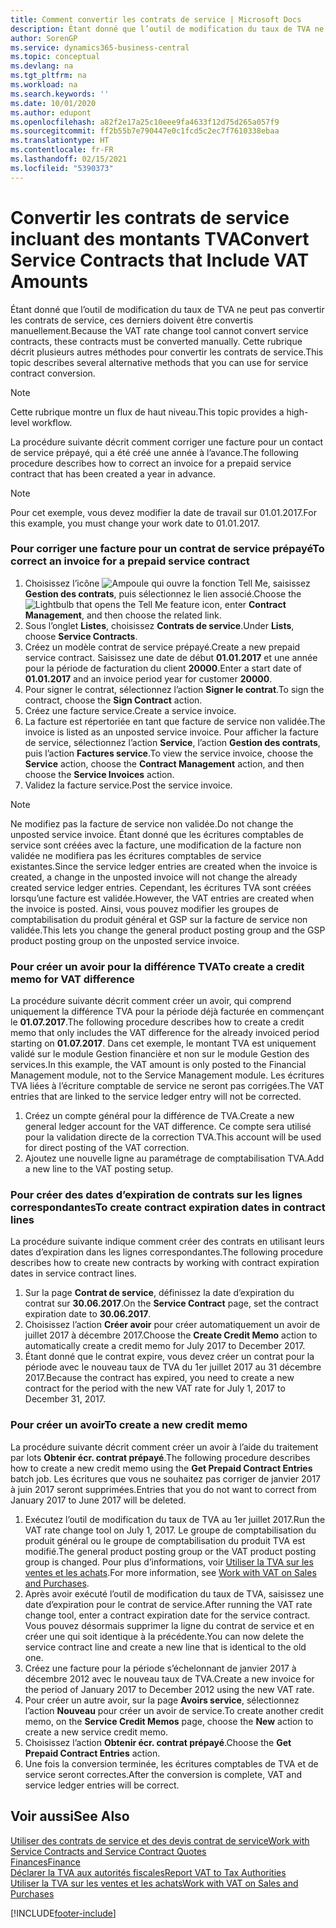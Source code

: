 ```yaml
---
title: Comment convertir les contrats de service | Microsoft Docs
description: Étant donné que l’outil de modification du taux de TVA ne peut pas convertir les contrats de service, ces derniers doivent être convertis manuellement. Cette rubrique décrit plusieurs autres méthodes pour convertir les contrats de service.
author: SorenGP
ms.service: dynamics365-business-central
ms.topic: conceptual
ms.devlang: na
ms.tgt_pltfrm: na
ms.workload: na
ms.search.keywords: ''
ms.date: 10/01/2020
ms.author: edupont
ms.openlocfilehash: a82f2e17a25c10eee9fa4633f12d75d265a057f9
ms.sourcegitcommit: ff2b55b7e790447e0c1fcd5c2ec7f7610338ebaa
ms.translationtype: HT
ms.contentlocale: fr-FR
ms.lasthandoff: 02/15/2021
ms.locfileid: "5390373"
---
```

# <a name="convert-service-contracts-that-include-vat-amounts"></a><span data-ttu-id="4af70-104">Convertir les contrats de service incluant des montants TVA</span><span class="sxs-lookup"><span data-stu-id="4af70-104">Convert Service Contracts that Include VAT Amounts</span></span>
<span data-ttu-id="4af70-105">Étant donné que l’outil de modification du taux de TVA ne peut pas convertir les contrats de service, ces derniers doivent être convertis manuellement.</span><span class="sxs-lookup"><span data-stu-id="4af70-105">Because the VAT rate change tool cannot convert service contracts, these contracts must be converted manually.</span></span> <span data-ttu-id="4af70-106">Cette rubrique décrit plusieurs autres méthodes pour convertir les contrats de service.</span><span class="sxs-lookup"><span data-stu-id="4af70-106">This topic describes several alternative methods that you can use for service contract conversion.</span></span>  

> [!NOTE]  
>  <span data-ttu-id="4af70-107">Cette rubrique montre un flux de haut niveau.</span><span class="sxs-lookup"><span data-stu-id="4af70-107">This topic provides a high-level workflow.</span></span>  

 <span data-ttu-id="4af70-108">La procédure suivante décrit comment corriger une facture pour un contact de service prépayé, qui a été créé une année à l’avance.</span><span class="sxs-lookup"><span data-stu-id="4af70-108">The following procedure describes how to correct an invoice for a prepaid service contract that has been created a year in advance.</span></span>  

> [!NOTE]  
>  <span data-ttu-id="4af70-109">Pour cet exemple, vous devez modifier la date de travail sur 01.01.2017.</span><span class="sxs-lookup"><span data-stu-id="4af70-109">For this example, you must change your work date to 01.01.2017.</span></span>  

### <a name="to-correct-an-invoice-for-a-prepaid-service-contract"></a><span data-ttu-id="4af70-110">Pour corriger une facture pour un contrat de service prépayé</span><span class="sxs-lookup"><span data-stu-id="4af70-110">To correct an invoice for a prepaid service contract</span></span>  
1. <span data-ttu-id="4af70-111">Choisissez l’icône ![Ampoule qui ouvre la fonction Tell Me](media/ui-search/search_small.png "Dites-moi ce que vous voulez faire"), saisissez **Gestion des contrats**, puis sélectionnez le lien associé.</span><span class="sxs-lookup"><span data-stu-id="4af70-111">Choose the ![Lightbulb that opens the Tell Me feature](media/ui-search/search_small.png "Tell me what you want to do") icon, enter **Contract Management**, and then choose the related link.</span></span>  
2. <span data-ttu-id="4af70-112">Sous l’onglet **Listes**, choisissez **Contrats de service**.</span><span class="sxs-lookup"><span data-stu-id="4af70-112">Under **Lists**, choose **Service Contracts**.</span></span>  
3. <span data-ttu-id="4af70-113">Créez un modèle contrat de service prépayé.</span><span class="sxs-lookup"><span data-stu-id="4af70-113">Create a new prepaid service contract.</span></span> <span data-ttu-id="4af70-114">Saisissez une date de début **01.01.2017** et une année pour la période de facturation du client **20000**.</span><span class="sxs-lookup"><span data-stu-id="4af70-114">Enter a start date of **01.01.2017** and an invoice period year for customer **20000**.</span></span>  
4. <span data-ttu-id="4af70-115">Pour signer le contrat, sélectionnez l’action **Signer le contrat**.</span><span class="sxs-lookup"><span data-stu-id="4af70-115">To sign the contract, choose the **Sign Contract** action.</span></span>  
5. <span data-ttu-id="4af70-116">Créez une facture service.</span><span class="sxs-lookup"><span data-stu-id="4af70-116">Create a service invoice.</span></span>
6. <span data-ttu-id="4af70-117">La facture est répertoriée en tant que facture de service non validée.</span><span class="sxs-lookup"><span data-stu-id="4af70-117">The invoice is listed as an unposted service invoice.</span></span> <span data-ttu-id="4af70-118">Pour afficher la facture de service, sélectionnez l’action **Service**, l’action **Gestion des contrats**, puis l’action **Factures service**.</span><span class="sxs-lookup"><span data-stu-id="4af70-118">To view the service invoice, choose the **Service** action, choose the **Contract Management** action, and then choose the **Service Invoices** action.</span></span>  
7. <span data-ttu-id="4af70-119">Validez la facture service.</span><span class="sxs-lookup"><span data-stu-id="4af70-119">Post the service invoice.</span></span>  

> [!NOTE]  
>  <span data-ttu-id="4af70-120">Ne modifiez pas la facture de service non validée.</span><span class="sxs-lookup"><span data-stu-id="4af70-120">Do not change the unposted service invoice.</span></span> <span data-ttu-id="4af70-121">Étant donné que les écritures comptables de service sont créées avec la facture, une modification de la facture non validée ne modifiera pas les écritures comptables de service existantes.</span><span class="sxs-lookup"><span data-stu-id="4af70-121">Since the service ledger entries are created when the invoice is created, a change in the unposted invoice will not change the already created service ledger entries.</span></span> <span data-ttu-id="4af70-122">Cependant, les écritures TVA sont créées lorsqu’une facture est validée.</span><span class="sxs-lookup"><span data-stu-id="4af70-122">However, the VAT entries are created when the invoice is posted.</span></span> <span data-ttu-id="4af70-123">Ainsi, vous pouvez modifier les groupes de comptabilisation du produit général et GSP sur la facture de service non validée.</span><span class="sxs-lookup"><span data-stu-id="4af70-123">This lets you change the general product posting group and the GSP product posting group on the unposted service invoice.</span></span>  

### <a name="to-create-a-credit-memo-for-vat-difference"></a><span data-ttu-id="4af70-124">Pour créer un avoir pour la différence TVA</span><span class="sxs-lookup"><span data-stu-id="4af70-124">To create a credit memo for VAT difference</span></span>  
<span data-ttu-id="4af70-125">La procédure suivante décrit comment créer un avoir, qui comprend uniquement la différence TVA pour la période déjà facturée en commençant le **01.07.2017**.</span><span class="sxs-lookup"><span data-stu-id="4af70-125">The following procedure describes how to create a credit memo that only includes the VAT difference for the already invoiced period starting on **01.07.2017**.</span></span> <span data-ttu-id="4af70-126">Dans cet exemple, le montant TVA est uniquement validé sur le module Gestion financière et non sur le module Gestion des services.</span><span class="sxs-lookup"><span data-stu-id="4af70-126">In this example, the VAT amount is only posted to the Financial Management module, not to the Service Management module.</span></span> <span data-ttu-id="4af70-127">Les écritures TVA liées à l’écriture comptable de service ne seront pas corrigées.</span><span class="sxs-lookup"><span data-stu-id="4af70-127">The VAT entries that are linked to the service ledger entry will not be corrected.</span></span>  

1. <span data-ttu-id="4af70-128">Créez un compte général pour la différence de TVA.</span><span class="sxs-lookup"><span data-stu-id="4af70-128">Create a new general ledger account for the VAT difference.</span></span> <span data-ttu-id="4af70-129">Ce compte sera utilisé pour la validation directe de la correction TVA.</span><span class="sxs-lookup"><span data-stu-id="4af70-129">This account will be used for direct posting of the VAT correction.</span></span>  
2. <span data-ttu-id="4af70-130">Ajoutez une nouvelle ligne au paramétrage de comptabilisation TVA.</span><span class="sxs-lookup"><span data-stu-id="4af70-130">Add a new line to the VAT posting setup.</span></span>  

### <a name="to-create-contract-expiration-dates-in-contract-lines"></a><span data-ttu-id="4af70-131">Pour créer des dates d’expiration de contrats sur les lignes correspondantes</span><span class="sxs-lookup"><span data-stu-id="4af70-131">To create contract expiration dates in contract lines</span></span>  
<span data-ttu-id="4af70-132">La procédure suivante indique comment créer des contrats en utilisant leurs dates d’expiration dans les lignes correspondantes.</span><span class="sxs-lookup"><span data-stu-id="4af70-132">The following procedure describes how to create new contracts by working with contract expiration dates in service contract lines.</span></span>  

1. <span data-ttu-id="4af70-133">Sur la page **Contrat de service**, définissez la date d’expiration du contrat sur **30.06.2017**.</span><span class="sxs-lookup"><span data-stu-id="4af70-133">On the **Service Contract** page, set the contract expiration date to **30.06.2017**.</span></span>  
2. <span data-ttu-id="4af70-134">Choisissez l’action **Créer avoir** pour créer automatiquement un avoir de juillet 2017 à décembre 2017.</span><span class="sxs-lookup"><span data-stu-id="4af70-134">Choose the **Create Credit Memo** action to automatically create a credit memo for July 2017 to December 2017.</span></span>  
3. <span data-ttu-id="4af70-135">Étant donné que le contrat expire, vous devez créer un contrat pour la période avec le nouveau taux de TVA du 1er juillet 2017 au 31 décembre 2017.</span><span class="sxs-lookup"><span data-stu-id="4af70-135">Because the contract has expired, you need to create a new contract for the period with the new VAT rate for July 1, 2017 to December 31, 2017.</span></span>  

### <a name="to-create-a-new-credit-memo"></a><span data-ttu-id="4af70-136">Pour créer un avoir</span><span class="sxs-lookup"><span data-stu-id="4af70-136">To create a new credit memo</span></span>  
<span data-ttu-id="4af70-137">La procédure suivante décrit comment créer un avoir à l’aide du traitement par lots **Obtenir écr. contrat prépayé**.</span><span class="sxs-lookup"><span data-stu-id="4af70-137">The following procedure describes how to create a new credit memo using the **Get Prepaid Contract Entries** batch job.</span></span> <span data-ttu-id="4af70-138">Les écritures que vous ne souhaitez pas corriger de janvier 2017 à juin 2017 seront supprimées.</span><span class="sxs-lookup"><span data-stu-id="4af70-138">Entries that you do not want to correct from January 2017 to June 2017 will be deleted.</span></span>  

1. <span data-ttu-id="4af70-139">Exécutez l’outil de modification du taux de TVA au 1er juillet 2017.</span><span class="sxs-lookup"><span data-stu-id="4af70-139">Run the VAT rate change tool on July 1, 2017.</span></span> <span data-ttu-id="4af70-140">Le groupe de comptabilisation du produit général ou le groupe de comptabilisation du produit TVA est modifié.</span><span class="sxs-lookup"><span data-stu-id="4af70-140">The general product posting group or the VAT product posting group is changed.</span></span> <span data-ttu-id="4af70-141">Pour plus d’informations, voir [Utiliser la TVA sur les ventes et les achats](finance-work-with-vat.md).</span><span class="sxs-lookup"><span data-stu-id="4af70-141">For more information, see [Work with VAT on Sales and Purchases](finance-work-with-vat.md).</span></span>  
2. <span data-ttu-id="4af70-142">Après avoir exécuté l’outil de modification du taux de TVA, saisissez une date d’expiration pour le contrat de service.</span><span class="sxs-lookup"><span data-stu-id="4af70-142">After running the VAT rate change tool, enter a contract expiration date for the service contract.</span></span> <span data-ttu-id="4af70-143">Vous pouvez désormais supprimer la ligne du contrat de service et en créer une qui soit identique à la précédente.</span><span class="sxs-lookup"><span data-stu-id="4af70-143">You can now delete the service contract line and create a new line that is identical to the old one.</span></span>  
3. <span data-ttu-id="4af70-144">Créez une facture pour la période s’échelonnant de janvier 2017 à décembre 2012 avec le nouveau taux de TVA.</span><span class="sxs-lookup"><span data-stu-id="4af70-144">Create a new invoice for the period of January 2017 to December 2012 using the new VAT rate.</span></span>  
4. <span data-ttu-id="4af70-145">Pour créer un autre avoir, sur la page **Avoirs service**, sélectionnez l’action **Nouveau** pour créer un avoir de service.</span><span class="sxs-lookup"><span data-stu-id="4af70-145">To create another credit memo, on the **Service Credit Memos** page, choose the **New** action to create a new service credit memo.</span></span>  
5. <span data-ttu-id="4af70-146">Choisissez l’action **Obtenir écr. contrat prépayé**.</span><span class="sxs-lookup"><span data-stu-id="4af70-146">Choose the **Get Prepaid Contract Entries** action.</span></span>  
6. <span data-ttu-id="4af70-147">Une fois la conversion terminée, les écritures comptables de TVA et de service seront correctes.</span><span class="sxs-lookup"><span data-stu-id="4af70-147">After the conversion is complete, VAT and service ledger entries will be correct.</span></span>  

## <a name="see-also"></a><span data-ttu-id="4af70-148">Voir aussi</span><span class="sxs-lookup"><span data-stu-id="4af70-148">See Also</span></span>  
[<span data-ttu-id="4af70-149">Utiliser des contrats de service et des devis contrat de service</span><span class="sxs-lookup"><span data-stu-id="4af70-149">Work with Service Contracts and Service Contract Quotes</span></span>](service-how-to-create-service-contracts-and-service-contract-quotes.md)  
[<span data-ttu-id="4af70-150">Finances</span><span class="sxs-lookup"><span data-stu-id="4af70-150">Finance</span></span>](finance.md)  
[<span data-ttu-id="4af70-151">Déclarer la TVA aux autorités fiscales</span><span class="sxs-lookup"><span data-stu-id="4af70-151">Report VAT to Tax Authorities</span></span>](finance-how-report-vat.md)  
[<span data-ttu-id="4af70-152">Utiliser la TVA sur les ventes et les achats</span><span class="sxs-lookup"><span data-stu-id="4af70-152">Work with VAT on Sales and Purchases</span></span>](finance-work-with-vat.md)  


[!INCLUDE[footer-include](includes/footer-banner.md)]